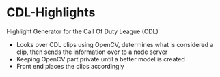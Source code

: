 # CDL-Highlights
Highlight Generator for the Call Of Duty League (CDL)

- Looks over CDL clips using OpenCV, determines what is considered a clip, then sends the information over to a node server
- Keeping OpenCV part private until a better model is created
- Front end places the clips accordingly
